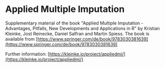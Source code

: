 # Applied Multiple Imputation

Supplementary material of the book "Applied Multiple Imputation - Advantages, Pitfalls, New Developments and Applications in R" by Kristian Kleinke, Jost Reinecke, Daniel Salfran and Martin Spiess. The book is available from 
[https://www.springer.com/de/book/9783030381639](https://www.springer.com/de/book/9783030381639)

Further information: [https://kleinke.io/project/appliedmi/]{https://kleinke.io/project/appliedmi/}

